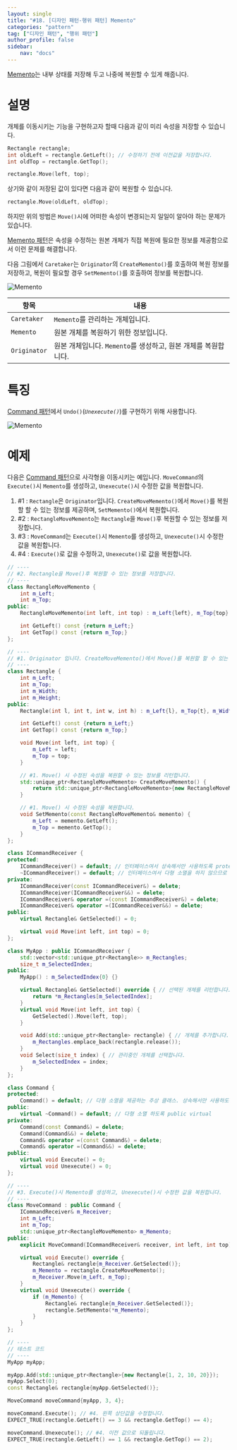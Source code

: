 ```yaml
---
layout: single
title: "#18. [디자인 패턴-행위 패턴] Memento"
categories: "pattern"
tag: ["디자인 패턴", "행위 패턴"]
author_profile: false
sidebar: 
    nav: "docs"
---
```


[Memento](https://tango1202.github.io/pattern/pattern-memento/)는 내부 상태를 저장해 두고 나중에 복원할 수 있게 해줍니다.

# 설명

개체를 이동시키는 기능을 구현하고자 할때 다음과 같이 미리 속성을 저장할 수 있습니다.

```cpp
Rectangle rectangle;
int oldLeft = rectangle.GetLeft(); // 수정하기 전에 이전값을 저장합니다.
int oldTop = rectangle.GetTop();

rectangle.Move(left, top);
```

상기와 같이 저장된 값이 있다면 다음과 같이 복원할 수 있습니다.

```cpp
rectangle.Move(oldLeft, oldTop);
```

하지만 위의 방법은 `Move()`시에 어떠한 속성이 변경되는지 일일이 알아야 하는 문제가 있습니다.

[Memento 패턴](https://tango1202.github.io/pattern/pattern-memento/)은 속성을 수정하는 원본 개체가 직접 복원에 필요한 정보를 제공함으로서 이런 문제를 해결합니다.

다음 그림에서 `Caretaker`는 `Originator`의 `CreateMemento()`를 호출하여 복원 정보를 저장하고, 복원이 필요할 경우 `SetMemento()`를 호출하여 정보를 복원합니다.

![Memento](https://github.com/tango1202/tango1202.github.io/assets/133472501/d3d25908-d11c-4516-897b-63ff82e312cc)

|항목|내용|
|--|--|
|`Caretaker`|`Memento`를 관리하는 개체입니다.|
|`Memento`|원본 개체를 복원하기 위한 정보입니다.|
|`Originator`|원본 개체입니다. `Memento`를 생성하고, 원본 개체를 복원합니다.|

# 특징

[Command 패턴](https://tango1202.github.io/pattern/pattern-command/)에서 `Undo()`(*`Unexecute()`*)를 구현하기 위해 사용합니다.

![Memento](https://github.com/tango1202/tango1202.github.io/assets/133472501/77a989d4-1e71-4409-821e-ff9b02d34933)

# 예제

다음은 [Command 패턴](https://tango1202.github.io/pattern/pattern-command/)으로 사각형을 이동시키는 예입니다. `MoveCommand`의 `Execute()`시 `Memento`를 생성하고, `Unexecute()`시 수정한 값을 복원합니다.

1. #1 : `Rectangle`은 `Originator`입니다. `CreateMoveMemento()`에서 `Move()`를 복원할 할 수 있는 정보를 제공하며, `SetMemento()`에서 복원합니다.
2. #2 : `RectangleMoveMemento`는 `Rectangle`을 `Move()`후 복원할 수 있는 정보를 저장합니다.
3. #3 : `MoveCommand`는 `Execute()`시 `Memento`를 생성하고, `Unexecute()`시 수정한 값을 복원합니다.
4. #4 : `Execute()`로 값을 수정하고, `Unexecute()`로 값을 복원합니다.

```cpp
// ----
// #2. Rectangle을 Move()후 복원할 수 있는 정보를 저장합니다.
// ----
class RectangleMoveMemento {
    int m_Left;
    int m_Top;
public:
    RectangleMoveMemento(int left, int top) : m_Left{left}, m_Top{top} {}

    int GetLeft() const {return m_Left;}
    int GetTop() const {return m_Top;}
};    

// ----
// #1. Originator 입니다. CreateMoveMemento()에서 Move()를 복원할 할 수 있는 정보를 제공하며, SetMemento()에서 복원합니다.
// ----
class Rectangle {
    int m_Left;
    int m_Top;
    int m_Width;
    int m_Height;
public:
    Rectangle(int l, int t, int w, int h) : m_Left{l}, m_Top{t}, m_Width{w}, m_Height{h} {}

    int GetLeft() const {return m_Left;}
    int GetTop() const {return m_Top;}

    void Move(int left, int top) {
        m_Left = left;
        m_Top = top;
    }

    // #1. Move() 시 수정된 속성을 복원할 수 있는 정보를 리턴합니다.
    std::unique_ptr<RectangleMoveMemento> CreateMoveMemento() {
        return std::unique_ptr<RectangleMoveMemento>{new RectangleMoveMemento{m_Left, m_Top}};
    }

    // #1. Move() 시 수정된 속성을 복원합니다.
    void SetMemento(const RectangleMoveMemento& memento) {
        m_Left = memento.GetLeft();
        m_Top = memento.GetTop();
    }
}; 

class ICommandReceiver {
protected:
    ICommandReceiver() = default; // 인터페이스여서 상속해서만 사용하도록 protected
    ~ICommandReceiver() = default; // 인터페이스여서 다형 소멸을 하지 않으므로 protected non-virtual
private:
    ICommandReceiver(const ICommandReceiver&) = delete;
    ICommandReceiver(ICommandReceiver&&) = delete;
    ICommandReceiver& operator =(const ICommandReceiver&) = delete;
    ICommandReceiver& operator =(ICommandReceiver&&) = delete;   
public:
    virtual Rectangle& GetSelected() = 0;

    virtual void Move(int left, int top) = 0;
};

class MyApp : public ICommandReceiver {
    std::vector<std::unique_ptr<Rectangle>> m_Rectangles;
    size_t m_SelectedIndex;
public:
    MyApp() : m_SelectedIndex{0} {}

    virtual Rectangle& GetSelected() override { // 선택된 개체를 리턴합니다.
        return *m_Rectangles[m_SelectedIndex];
    }
    virtual void Move(int left, int top) {
        GetSelected().Move(left, top);
    }

    void Add(std::unique_ptr<Rectangle> rectangle) { // 개체를 추가합니다.
        m_Rectangles.emplace_back(rectangle.release());
    } 
    void Select(size_t index) { // 관리중인 개체를 선택합니다.
        m_SelectedIndex = index;
    }
};

class Command {
protected:
    Command() = default; // 다형 소멸을 제공하는 추상 클래스. 상속해서만 사용하도록 protected
public:
    virtual ~Command() = default; // 다형 소멸 하도록 public virtual   
private:
    Command(const Command&) = delete; 
    Command(Command&&) = delete; 
    Command& operator =(const Command&) = delete; 
    Command& operator =(Command&&) = delete;   
public:
    virtual void Execute() = 0;  
    virtual void Unexecute() = 0;   
};

// ----
// #3. Execute()시 Memento를 생성하고, Unexecute()시 수정한 값을 복원합니다.
// ----
class MoveCommand : public Command {
    ICommandReceiver& m_Receiver;
    int m_Left;
    int m_Top;
    std::unique_ptr<RectangleMoveMemento> m_Memento;
public:
    explicit MoveCommand(ICommandReceiver& receiver, int left, int top) : m_Receiver{receiver}, m_Left{left}, m_Top{top} {}

    virtual void Execute() override {
        Rectangle& rectangle{m_Receiver.GetSelected()};
        m_Memento = rectangle.CreateMoveMemento();
        m_Receiver.Move(m_Left, m_Top);
    }
    virtual void Unexecute() override {
        if (m_Memento) {
            Rectangle& rectangle{m_Receiver.GetSelected()};
            rectangle.SetMemento(*m_Memento);
        }
    }
};

// ----
// 테스트 코드
// ----  
MyApp myApp;

myApp.Add(std::unique_ptr<Rectangle>{new Rectangle{1, 2, 10, 20}});
myApp.Select(0);
const Rectangle& rectangle{myApp.GetSelected()};

MoveCommand moveCommand{myApp, 3, 4};

moveCommand.Execute(); // #4. 왼쪽 상단값을 수정합니다.
EXPECT_TRUE(rectangle.GetLeft() == 3 && rectangle.GetTop() == 4);

moveCommand.Unexecute(); // #4. 이전 값으로 되돌립니다.
EXPECT_TRUE(rectangle.GetLeft() == 1 && rectangle.GetTop() == 2);
```
